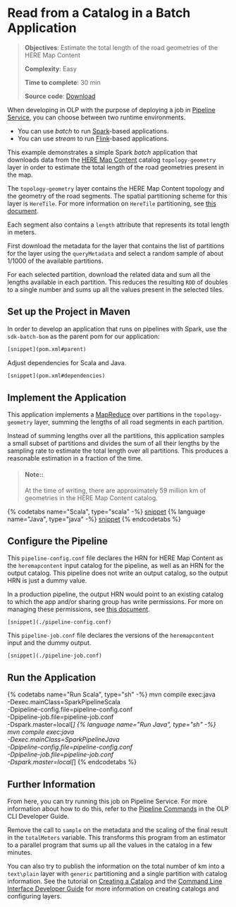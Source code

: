 # Read from a Catalog in a Batch Application

> **Objectives**: Estimate the total length of the road geometries of the
> HERE Map Content
>
> **Complexity**: Easy
>
> **Time to complete**: 30 min
>
> **Source code**: <a href="plain-spark-pipeline.zip" download target="_blank">Download</a>

When developing in OLP with the purpose of deploying a job in
[Pipeline Service]({{book.filtered.devGuidesUrlBase}}/pipeline-user-guide/index.html),
you can choose between two runtime environments.

* You can use *batch* to run [Spark](https://spark.apache.org)-based applications.
* You can use *stream* to run [Flink](http://flink.apache.org)-based applications.

This example demonstrates a simple Spark *batch* application that downloads
data from the
[HERE Map Content]({{book.filtered.portalUrlBase}}/data/{{book.filtered.mapContentCatalog}})
catalog `topology-geometry` layer in order to estimate the total length of the
road geometries present in the map.

The `topology-geometry` layer contains the HERE Map Content topology and
the geometry of the road segments. The spatial partitioning scheme for this
layer is `HereTile`. For more information on `HereTile` partitioning,
see [this document]({{book.filtered.devGuidesUrlBase}}/data-user-guide/shared_content/topics/olp/concepts/partitions.html#here-tile-partitioning).

Each segment also contains a `length` attribute that represents its total length
in meters.

First download the metadata for the layer that contains the list of
partitions for the layer using the `queryMetadata` and select a random
sample of about 1/1000 of the available partitions.

For each selected partition, download the related data and sum all the
lengths available in each partition. This reduces the resulting `RDD`
of doubles to a single number and sums up all the values present in the
selected tiles.

## Set up the Project in Maven

In order to develop an application that runs on pipelines with Spark, use
the `sdk-batch-bom` as the parent pom for our application:

```xml
[snippet](pom.xml#parent)
```

Adjust dependencies for Scala and Java.

```xml
[snippet](pom.xml#dependencies)
```

## Implement the Application

This application implements a [MapReduce](https://en.wikipedia.org/wiki/MapReduce)
over partitions in the `topology-geometry` layer, summing the lengths of all
road segments in each partition.

Instead of summing lengths over all the partitions, this application samples a
small subset of partitions and divides the sum of all their lengths by the
sampling rate to estimate the total length over all partitions. This
produces a reasonable estimation in a fraction of the time.

> #### Note::
> At the time of writing, there are approximately 59 million km of
> geometries in the HERE Map Content catalog.

{% codetabs name="Scala", type="scala" -%}
[snippet](./src/main/scala/SparkPipelineScala.scala)
{% language name="Java", type="java" -%}
[snippet](./src/main/java/SparkPipelineJava.java)
{% endcodetabs %}

## Configure the Pipeline

This `pipeline-config.conf` file declares the HRN for HERE Map Content
as the `heremapcontent` input catalog for the pipeline, as well
as an HRN for the output catalog. This pipeline does not
write an output catalog, so the output HRN is just a dummy value.

In a production pipeline, the output HRN would point to
an existing catalog to which the app and/or sharing group
has write permissions. For more on managing these
permissions, see
[this document]({{book.filtered.devGuidesUrlBase}}/access-control/user-guide/index.html).

```
[snippet](./pipeline-config.conf)
```

This `pipeline-job.conf` file declares the versions of
the `heremapcontent` input and the dummy output.

```
[snippet](./pipeline-job.conf)
```

## Run the Application

{% codetabs name="Run Scala", type="sh" -%}
mvn compile exec:java \
    -Dexec.mainClass=SparkPipelineScala \
    -Dpipeline-config.file=pipeline-config.conf \
    -Dpipeline-job.file=pipeline-job.conf \
    -Dspark.master=local[*]
{% language name="Run Java", type="sh" -%}
mvn compile exec:java \
    -Dexec.mainClass=SparkPipelineJava \
    -Dpipeline-config.file=pipeline-config.conf \
    -Dpipeline-job.file=pipeline-job.conf \
    -Dspark.master=local[*]
{% endcodetabs %}

## Further Information

From here, you can try running this job on Pipeline Service.
For more information about how to do this, refer to the
[Pipeline Commands]({{book.filtered.devGuidesUrlBase}}/open-location-platform-cli/user_guide/topics/pipeline-commands.html)
in the OLP CLI Developer Guide.

Remove the call to `sample` on the metadata and the scaling of the final result
in the `totalMeters` variable. This transforms this program from an estimator
to a parallel program that sums up all the values in the catalog in a few minutes.

You can also try to publish the information on the total number of km into a
`text\plain` layer with `generic` partitioning and a single partition with
catalog information. See the tutorial on [Creating a Catalog](../create-catalog/README.md)
and the [Command Line Interface Developer Guide]({{book.filtered.devGuidesUrlBase}}/open-location-platform-cli/user_guide/topics/data/catalog-commands.html)
for more information on creating catalogs and configuring layers.
